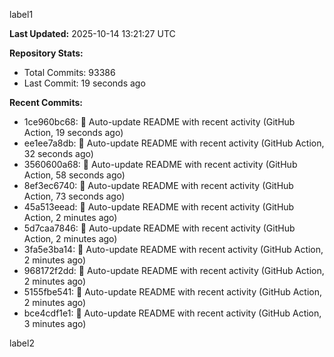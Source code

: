 
label1 
<!-- ACTIVITY_START -->
**Last Updated:** 2025-10-14 13:21:27 UTC

**Repository Stats:**
- Total Commits: 93386
- Last Commit: 19 seconds ago

**Recent Commits:**
- 1ce960bc68: 🤖 Auto-update README with recent activity (GitHub Action, 19 seconds ago)
- ee1ee7a8db: 🤖 Auto-update README with recent activity (GitHub Action, 32 seconds ago)
- 3560600a68: 🤖 Auto-update README with recent activity (GitHub Action, 58 seconds ago)
- 8ef3ec6740: 🤖 Auto-update README with recent activity (GitHub Action, 73 seconds ago)
- 45a513eead: 🤖 Auto-update README with recent activity (GitHub Action, 2 minutes ago)
- 5d7caa7846: 🤖 Auto-update README with recent activity (GitHub Action, 2 minutes ago)
- 3fa5e3ba14: 🤖 Auto-update README with recent activity (GitHub Action, 2 minutes ago)
- 968172f2dd: 🤖 Auto-update README with recent activity (GitHub Action, 2 minutes ago)
- 5155fbe541: 🤖 Auto-update README with recent activity (GitHub Action, 2 minutes ago)
- bce4cdf1e1: 🤖 Auto-update README with recent activity (GitHub Action, 3 minutes ago)
<!-- ACTIVITY_END -->

label2
